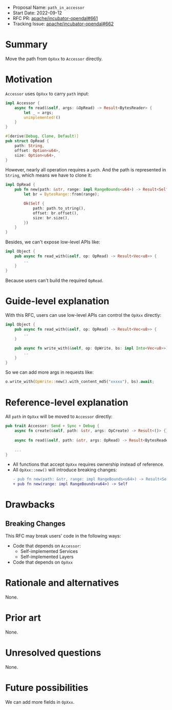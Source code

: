 - Proposal Name: `path_in_accessor`
- Start Date: 2022-09-12
- RFC PR: [apache/incubator-opendal#661](https://github.com/apache/incubator-opendal/pull/661)
- Tracking Issue: [apache/incubator-opendal#662](https://github.com/apache/incubator-opendal/issues/662)

# Summary

Move the path from `OpXxx` to `Accessor` directly.

# Motivation

`Accessor` uses `OpXxx` to carry `path` input:

```rust
impl Accessor {
    async fn read(&self, args: &OpRead) -> Result<BytesReader> {
        let _ = args;
        unimplemented!()
    }
}

#[derive(Debug, Clone, Default)]
pub struct OpRead {
    path: String,
    offset: Option<u64>,
    size: Option<u64>,
}
```

However, nearly all operation requires a `path`. And the path is represented in `String`, which means we have to clone it:

```rust
impl OpRead {
    pub fn new(path: &str, range: impl RangeBounds<u64>) -> Result<Self> {
        let br = BytesRange::from(range);

        Ok(Self {
            path: path.to_string(),
            offset: br.offset(),
            size: br.size(),
        })
    }
}
```

Besides, we can't expose low-level APIs like:

```rust
impl Object {
    pub async fn read_with(&self, op: OpRead) -> Result<Vec<u8>> {
        ..
    }
}
```

Because users can't build the required `OpRead`.

# Guide-level explanation

With this RFC, users can use low-level APIs can control the `OpXxx` directly:

```rust
impl Object {
    pub async fn read_with(&self, op: OpRead) -> Result<Vec<u8>> {
        ..
    }

    pub async fn write_with(&self, op: OpWrite, bs: impl Into<Vec<u8>>) -> Result<()> {
        ..
    }
}
```

So we can add more args in requests like:

```rust
o.write_with(OpWrite::new().with_content_md5("xxxxx"), bs).await;
```

# Reference-level explanation

All `path` in `OpXxx` will be moved to `Accessor` directly:

```rust
pub trait Accessor: Send + Sync + Debug {
    async fn create(&self, path: &str, args: OpCreate) -> Result<()> {}
    
    async fn read(&self, path: &str, args: OpRead) -> Result<BytesReader> {}
    
    ...
}
```

- All functions that accept `OpXxx` requires ownership instead of reference.
- All `OpXxx::new()` will introduce breaking changes:
  ```diff
  - pub fn new(path: &str, range: impl RangeBounds<u64>) -> Result<Self>
  + pub fn new(range: impl RangeBounds<u64>) -> Self
  ```

# Drawbacks

## Breaking Changes

This RFC may break users' code in the following ways:

- Code that depends on `Accessor`:
  - Self-implemented Services
  - Self-implemented Layers
- Code that depends on `OpXxx`

# Rationale and alternatives

None.

# Prior art

None.

# Unresolved questions

None.

# Future possibilities

We can add more fields in `OpXxx`.
